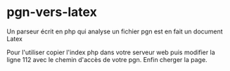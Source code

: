 # pgn-vers-latex
Un parseur écrit en php qui analyse un fichier pgn est en fait un document Latex

Pour l'utiliser copier l'index php dans votre serveur web puis modifier la ligne 112 avec 
le chemin d'accès de votre pgn. Enfin cherger la page.
